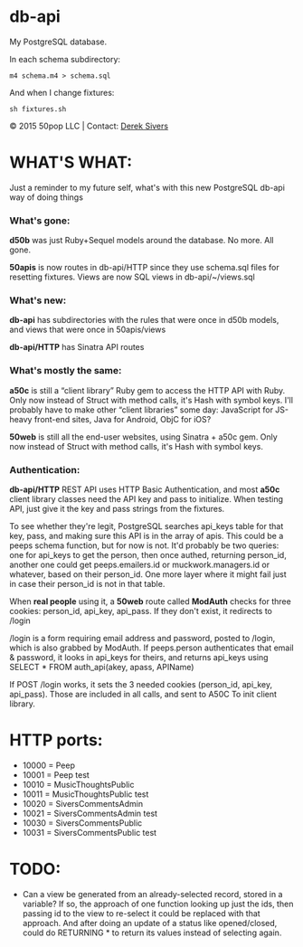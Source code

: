 # db-api

My PostgreSQL database.

In each schema subdirectory:

`m4 schema.m4 > schema.sql`

And when I change fixtures:

`sh fixtures.sh`

© 2015 50pop LLC | Contact: [Derek Sivers](http://sivers.org/)

# WHAT'S WHAT:

Just a reminder to my future self, what's with this new PostgreSQL db-api way of doing things

### What's gone:

**d50b** was just Ruby+Sequel models around the database.  No more.  All gone.

**50apis** is now routes in db-api/HTTP since they use schema.sql files for resetting fixtures.  Views are now SQL views in db-api/~/views.sql

### What's new:

**db-api** has subdirectories with the rules that were once in d50b models, and views that were once in 50apis/views

**db-api/HTTP** has Sinatra API routes

### What's mostly the same:

**a50c** is still a “client library” Ruby gem to access the HTTP API with Ruby.  Only now instead of Struct with method calls, it's Hash with symbol keys.  I'll probably have to make other “client libraries” some day: JavaScript for JS-heavy front-end sites, Java for Android, ObjC for iOS?

**50web** is still all the end-user websites, using Sinatra + a50c gem.  Only now instead of Struct with method calls, it's Hash with symbol keys.

### Authentication:

**db-api/HTTP** REST API uses HTTP Basic Authentication, and most **a50c** client library classes need the API key and pass to initialize.  When testing API, just give it the key and pass strings from the fixtures.

To see whether they're legit, PostgreSQL searches api_keys table for that key, pass, and making sure this API is in the array of apis.  This could be a peeps schema function, but for now is not.  It'd probably be two queries: one for api_keys to get the person, then once authed, returning person_id, another one could get peeps.emailers.id or muckwork.managers.id or whatever, based on their person_id.  One more layer where it might fail just in case their person_id is not in that table.

When **real people** using it, a **50web** route called **ModAuth** checks for three cookies:  person_id, api_key, api_pass.  If they don't exist, it redirects to /login

/login is a form requiring email address and password, posted to /login, which is also grabbed by ModAuth.  If peeps.person authenticates that email & password, it looks in api_keys for theirs, and returns api_keys using SELECT * FROM auth_api(akey, apass, APIName)

If POST /login works, it sets the 3 needed cookies (person_id, api_key, api_pass).  Those are included in all calls, and sent to A50C To init client library.



# HTTP ports:

* 10000 = Peep
* 10001 = Peep test
* 10010 = MusicThoughtsPublic
* 10011 = MusicThoughtsPublic test
* 10020 = SiversCommentsAdmin
* 10021 = SiversCommentsAdmin test
* 10030 = SiversCommentsPublic
* 10031 = SiversCommentsPublic test



# TODO:

* Can a view be generated from an already-selected record, stored in a variable?  If so, the approach of one function looking up just the ids, then passing id to the view to re-select it could be replaced with that approach.  And after doing an update of a status like opened/closed, could do RETURNING * to return its values instead of selecting again.

